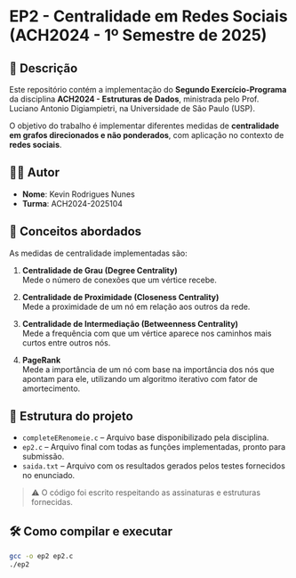 # EP2 - Centralidade em Redes Sociais (ACH2024 - 1º Semestre de 2025)

## 📌 Descrição

Este repositório contém a implementação do **Segundo Exercício-Programa** da disciplina **ACH2024 - Estruturas de Dados**, ministrada pelo Prof. Luciano Antonio Digiampietri, na Universidade de São Paulo (USP).

O objetivo do trabalho é implementar diferentes medidas de **centralidade em grafos direcionados e não ponderados**, com aplicação no contexto de **redes sociais**.

## 👨‍💻 Autor

- **Nome**: Kevin Rodrigues Nunes   
- **Turma**: ACH2024-2025104

## 🧠 Conceitos abordados

As medidas de centralidade implementadas são:

1. **Centralidade de Grau (Degree Centrality)**  
   Mede o número de conexões que um vértice recebe.

2. **Centralidade de Proximidade (Closeness Centrality)**  
   Mede a proximidade de um nó em relação aos outros da rede.

3. **Centralidade de Intermediação (Betweenness Centrality)**  
   Mede a frequência com que um vértice aparece nos caminhos mais curtos entre outros nós.

4. **PageRank**  
   Mede a importância de um nó com base na importância dos nós que apontam para ele, utilizando um algoritmo iterativo com fator de amortecimento.

## 📂 Estrutura do projeto

- `completeERenomeie.c` – Arquivo base disponibilizado pela disciplina.
- `ep2.c` – Arquivo final com todas as funções implementadas, pronto para submissão.
- `saida.txt` – Arquivo com os resultados gerados pelos testes fornecidos no enunciado.

> ⚠️ O código foi escrito respeitando as assinaturas e estruturas fornecidas.

## 🛠️ Como compilar e executar

```bash
gcc -o ep2 ep2.c
./ep2
